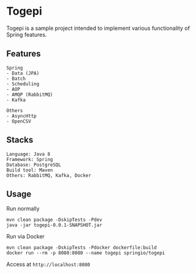 # Togepi

Togepi is a sample project intended to implement various functionality of Spring features.

## Features
```
Spring
- Data (JPA)
- Batch
- Scheduling
- AOP
- AMQP (RabbitMQ)
- Kafka

Others
- AsyncHttp
- OpenCSV
```

## Stacks
```
Language: Java 8
Framework: Spring
Database: PostgreSQL
Build tool: Maven
Others: RabbitMQ, Kafka, Docker
```

## Usage

Run normally
```
mvn clean package -DskipTests -Pdev
java -jar togepi-0.0.1-SNAPSHOT.jar
```

Run via Docker
```
mvn clean package -DskipTests -Pdocker dockerfile:build
docker run --rm -p 8080:8080 --name togepi springio/togepi
```

Access at
```http://localhost:8080```